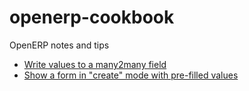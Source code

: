 openerp-cookbook
================

OpenERP notes and tips

* [Write values to a many2many field](many2many-write.md)
* [Show a form in "create" mode with pre-filled values](show-form-create-mode.md)
